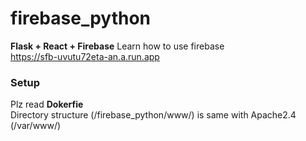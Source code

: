 # firebase_python
**Flask + React + Firebase**
Learn how to use firebase  
https://sfb-uvutu72eta-an.a.run.app  

### Setup
Plz read **Dokerfie**  
Directory structure (/firebase_python/www/) is same with Apache2.4 (/var/www/)
